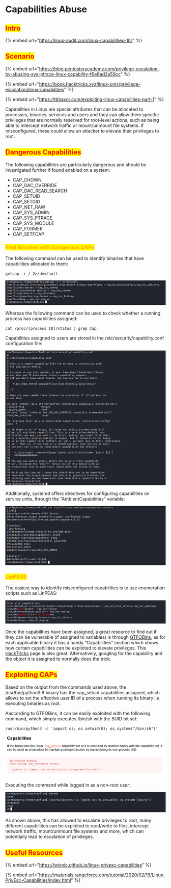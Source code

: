# Capabilities Abuse

## <mark style="color:red;">Intro</mark>

{% embed url="https://linux-audit.com/linux-capabilities-101" %}

## <mark style="color:red;">Scenario</mark>

{% embed url="https://blog.pentesteracademy.com/privilege-escalation-by-abusing-sys-ptrace-linux-capability-f6e6ad2a59cc" %}

{% embed url="https://book.hacktricks.xyz/linux-unix/privilege-escalation/linux-capabilities" %}

{% embed url="https://tbhaxor.com/exploiting-linux-capabilities-part-1" %}

Capabilities in Linux are special attributes that can be allocated to processes, binaries, services and users and they can allow them specific privileges that are normally reserved for root-level actions, such as being able to intercept network traffic or mount/unmount file systems. If misconfigured, these could allow an attacker to elevate their privileges to root.



## <mark style="color:red;">**Dangerous Capabilities**</mark>

The following capabilities are particularly dangerous and should be investigated further if found enabled on a system:

* CAP\_CHOWN
* CAP\_DAC\_OVERRIDE
* CAP\_DAC\_READ\_SEARCH
* CAP\_SETUID
* CAP\_SETGID
* CAP\_NET\_RAW
* CAP\_SYS\_ADMIN
* CAP\_SYS\_PTRACE
* CAP\_SYS\_MODULE
* CAP\_FORMER
* CAP\_SETFCAP

### <mark style="color:orange;">Find Binaries with Dangerous CAPs</mark>

The following command can be used to identify binaries that have capabilities allocated to them:

```
getcap -r / 2>/dev/null
```

![](<../../../.gitbook/assets/image (46) (1).png>)

Whereas the following command can be used to check whether a running process has capabilities assigned:

```
cat /proc/[process ID]/status | grep Cap
```

Capabilities assigned to users are stored in the /etc/security/capability.conf configuration file:

![](<../../../.gitbook/assets/image (1) (1).png>)

Additionally, systemd offers directives for configuring capabilities on service units, through the “AmbientCapabilities” variable:

![](<../../../.gitbook/assets/image (23) (1) (1).png>)

### <mark style="color:orange;">LinPEAS</mark>

The easiest way to identify misconfigured capabilities is to use enumeration scripts such as LinPEAS:

![](<../../../.gitbook/assets/image (14) (1) (1) (1) (1).png>)



Once the capabilities have been assigned, a great resource to find out if they can be vulnerable (if assigned to variables) is through [GTFOBins](http://gtfobins.github.io), as for each applicable binary it has a handy “Capabilities” section which shows how certain capabilities can be exploited to elevate privileges. This [HackTricks](https://book.hacktricks.xyz/linux-unix/privilege-escalation/linux-capabilities) page is also great. Alternatively, googling for the capability and the object it is assigned to normally does the trick.

## <mark style="color:red;">**Exploiting CAPs**</mark>

Based on the output from the commands used above, the /usr/bin/python3.8 binary has the cap\_setuid capabilities assigned, which allows to set the effective user ID of a process when running its binary i.e. executing binaries as root.

Aaccording to GTFOBins, it can be easily exploited with the following command, which simply executes /bin/sh with the SUID bit set:

```
/usr/bin/python3 -c 'import os; os.setuid(0); os.system("/bin/sh")'
```

![](<../../../.gitbook/assets/image (11) (1) (1).png>)

Executing the command while logged in as a non-root user:

![](<../../../.gitbook/assets/image (24) (1) (1).png>)

As shown above, this has allowed to escalate privileges to root, many different capabilities can be exploited to read/write to files, intercept network traffic, mount/unmount file systems and more, which can potentially lead to escalation of privileges.

## <mark style="color:red;">Useful Resources</mark>

{% embed url="https://wixnic.github.io/linux-privesc-capabilities" %}

{% embed url="https://materials.rangeforce.com/tutorial/2020/02/19/Linux-PrivEsc-Capabilities/index.html" %}
